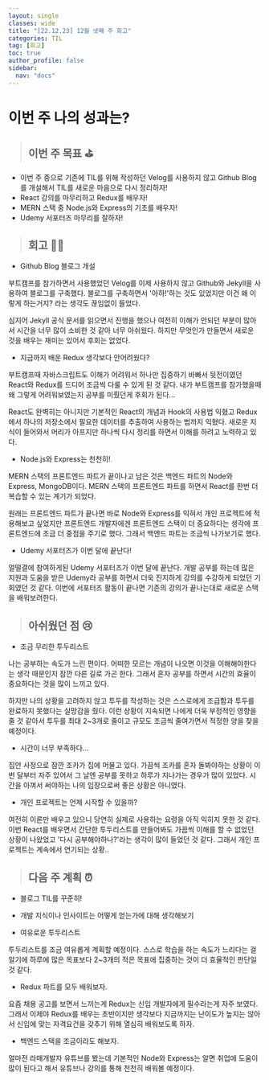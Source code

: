 ```yaml
---
layout: single
classes: wide
title: "[22.12.23] 12월 넷째 주 회고"
categories: TIL
tag: [회고]
toc: true
author_profile: false
sidebar:
  nav: "docs"
---
```


# 이번 주 나의 성과는?

> ## 이번 주 목표 ⛳️

- 이번 주 중으로 기존에 TIL를 위해 작성하던 Velog를 사용하지 않고 Github Blog를 개설해서 TIL를 새로운 마음으로 다시 정리하자!
- React 강의를 마무리하고 Redux를 배우자!
- MERN 스택 중 Node.js와 Express의 기초를 배우자!
- Udemy 서포터즈 마무리를 잘하자!

> ## 회고 🧑‍💻

- Github Blog 블로그 개설

부트캠프를 참가하면서 사용했었던 Velog를 이제 사용하지 않고 Github와 Jekyll을 사용하여 블로그를 구축했다.
블로그를 구축하면서 '아하!'하는 것도 있었지만 이건 왜 이렇게 하는거지? 라는 생각도 끊임없이 들었다.

심지어 Jekyll 공식 문서를 읽으면서 진행을 했으나 여전히 이해가 안되던 부분이 많아서 시간을 너무 많이 소비한 것 같아 너무 아쉬웠다. 하지만 무엇인가 만들면서 새로운 것을 배우는 재미는 있어서 후회는 없었다.

- 지금까지 배운 Redux 생각보다 안어려웠다?

부트캠프때 자바스크립트도 이해가 어려워서 하나만 집중하기 바빠서 뒷전이였던 React와 Redux를 드디어 조금씩 다룰 수 있게 된 것 같다.
내가 부트캠프를 참가했을때 왜 그렇게 어려워보였는지 공부를 미뤘던게 후회가 된다...

React도 완벽히는 아니지만 기본적인 React의 개념과 Hook의 사용법 익혔고 Redux에서 하나의 저장소에서 필요한 데이터를 추출하여 사용하는 법까지 익혔다. 새로운 지식이 들어와서 머리가 아프지만 하나씩 다시 정리를 하면서 이해를 하려고 노력하고 있다.

- Node.js와 Express는 천천히!

MERN 스택의 프론트엔드 파트가 끝이나고 남은 것은 백엔드 파트의 Node와 Express, MongoDB이다. MERN 스택의 프론트엔드 파트를 하면서 React를 한번 더 복습할 수 있는 계기가 되었다.

원래는 프론트엔드 파트가 끝나면 바로 Node와 Express를 익혀서 개인 프로젝트에 적용해보고 싶었지만 프론트엔드 개발자에겐 프론트엔드 스택이 더 중요하다는 생각에 프론트엔드에 조금 더 중점을 주기로 했다.
그래서 백엔드 파트는 조금씩 나가보기로 했다.

- Udemy 서포터즈가 이번 달에 끝난다!

얼떨결에 참여하게된 Udemy 서포터즈가 이번 달에 끝난다. 개발 공부를 하는데 많은 지원과 도움을 받은 Udemy라 공부를 하면서 더욱 진지하게 강의를 수강하게 되었던 기회였던 것 같다. 이번에 서포터즈 활동이 끝나면 기존의 강의가 끝나는대로 새로운 스택을 배워보려한다.

> ## 아쉬웠던 점 😢

- 조금 무리한 투두리스트

나는 공부하는 속도가 느린 편이다. 어떠한 모르는 개념이 나오면 이것을 이해해야한다는 생각 때문인지 잠깐 다른 길로 가곤 한다. 그래서 혼자 공부를 하면서 시간의 효율이 중요하다는 것을 많이 느끼고 있다.

하지만 나의 상황을 고려하지 않고 투두를 작성하는 것은 스스로에게 조급함과 투두를 완료하지 못했다는 실망감을 줬다.
이런 상황이 지속되면 나에게 더욱 부정적인 영향을 줄 것 같아서 투두를 최대 2~3개로 줄이고 규모도 조금씩 줄여가면서 적정한 양을 찾을 예정이다.

- 시간이 너무 부족하다...

집안 사정으로 잠깐 조카가 집에 머물고 있다. 가끔씩 조카를 혼자 돌봐야하는 상황이 이번 달부터 자주 있어서 그 날엔 공부를 못하고 하루가 지나가는 경우가 많이 있었다. 시간을 아껴서 써야하는 나의 입장으로써 좋은 상황은 아니였다.

- 개인 프로젝트는 언제 시작할 수 있을까?

여전히 이론만 배우고 있으니 당연히 실제로 사용하는 요령을 아직 익히지 못한 것 같다. 이번 React를 배우면서 간단한 투두리스트를 만들어봐도 가끔씩 이해를 할 수 없었던 상황이 나왔었고 '다시 공부해야하나?'라는 생각이 많이 들었던 것 같다. 그래서 개인 프로젝트는 계속에서 연기되는 상황..

> ## 다음 주 계획 ⏰

- 블로그 TIL를 꾸준히!

- 개발 지식이나 인사이트는 어떻게 얻는가에 대해 생각해보기

- 여유로운 투두리스트

투두리스트를 조금 여유롭게 계획할 예정이다. 스스로 학습을 하는 속도가 느리다는 걸 알기에 하루에 많은 목표보다 2~3개의 적은 목표에 집중하는 것이 더 효율적인 판단일 것 같다.

- Redux 파트를 모두 배워보자.

요즘 채용 공고를 보면서 느끼는게 Redux는 신입 개발자에게 필수라는게 자주 보였다. 그래서 이제야 Redux를 배우는 초반이지만 생각보다 지금까지는 난이도가 높지는 않아서 신입에 맞는 자격요건을 갖추기 위해 열심히 배워보도록 하자.

- 백엔드 스택을 조금이라도 해보자.

얼마전 라매개발자 유튜브를 봤는데 기본적인 Node와 Express는 알면 취업에 도움이 많이 된다고 해서 유튜브나 강의를 통해 천천히 배워볼 예정이다.
